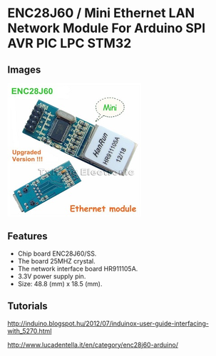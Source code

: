 # ENC28J60 / Mini Ethernet LAN Network Module For Arduino SPI AVR PIC LPC STM32

## Images
![Image1](images/enc28j60.jpg?raw=true)

## Features
* Chip board ENC28J60/SS.
* The board 25MHZ crystal.
* The network interface board HR911105A.
* 3.3V power supply pin.
* Size: 48.8 (mm) x 18.5 (mm).

## Tutorials
<http://induino.blogspot.hu/2012/07/induinox-user-guide-interfacing-with_5270.html>

<http://www.lucadentella.it/en/category/enc28j60-arduino/>
